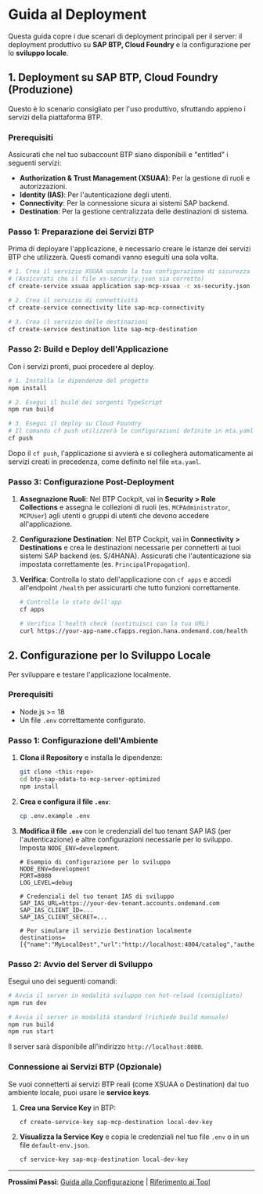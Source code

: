 # Guida al Deployment

Questa guida copre i due scenari di deployment principali per il server: il deployment produttivo su **SAP BTP, Cloud Foundry** e la configurazione per lo **sviluppo locale**.

## 1. Deployment su SAP BTP, Cloud Foundry (Produzione)

Questo è lo scenario consigliato per l'uso produttivo, sfruttando appieno i servizi della piattaforma BTP.

### Prerequisiti

Assicurati che nel tuo subaccount BTP siano disponibili e "entitled" i seguenti servizi:

-   **Authorization & Trust Management (XSUAA)**: Per la gestione di ruoli e autorizzazioni.
-   **Identity (IAS)**: Per l'autenticazione degli utenti.
-   **Connectivity**: Per la connessione sicura ai sistemi SAP backend.
-   **Destination**: Per la gestione centralizzata delle destinazioni di sistema.

### Passo 1: Preparazione dei Servizi BTP

Prima di deployare l'applicazione, è necessario creare le istanze dei servizi BTP che utilizzerà. Questi comandi vanno eseguiti una sola volta.

```bash
# 1. Crea il servizio XSUAA usando la tua configurazione di sicurezza
# (Assicurati che il file xs-security.json sia corretto)
cf create-service xsuaa application sap-mcp-xsuaa -c xs-security.json

# 2. Crea il servizio di connettività
cf create-service connectivity lite sap-mcp-connectivity

# 3. Crea il servizio delle destinazioni
cf create-service destination lite sap-mcp-destination
```

### Passo 2: Build e Deploy dell'Applicazione

Con i servizi pronti, puoi procedere al deploy.

```bash
# 1. Installa le dipendenze del progetto
npm install

# 2. Esegui il build dei sorgenti TypeScript
npm run build

# 3. Esegui il deploy su Cloud Foundry
# Il comando cf push utilizzerà le configurazioni definite in mta.yaml e manifest.yml
cf push
```

Dopo il `cf push`, l'applicazione si avvierà e si collegherà automaticamente ai servizi creati in precedenza, come definito nel file `mta.yaml`.

### Passo 3: Configurazione Post-Deployment

1.  **Assegnazione Ruoli**: Nel BTP Cockpit, vai in **Security > Role Collections** e assegna le collezioni di ruoli (es. `MCPAdministrator`, `MCPUser`) agli utenti o gruppi di utenti che devono accedere all'applicazione.

2.  **Configurazione Destination**: Nel BTP Cockpit, vai in **Connectivity > Destinations** e crea le destinazioni necessarie per connetterti ai tuoi sistemi SAP backend (es. S/4HANA). Assicurati che l'autenticazione sia impostata correttamente (es. `PrincipalPropagation`).

3.  **Verifica**: Controlla lo stato dell'applicazione con `cf apps` e accedi all'endpoint `/health` per assicurarti che tutto funzioni correttamente.

    ```bash
    # Controlla lo stato dell'app
    cf apps

    # Verifica l'health check (sostituisci con la tua URL)
    curl https://your-app-name.cfapps.region.hana.ondemand.com/health
    ```

## 2. Configurazione per lo Sviluppo Locale

Per sviluppare e testare l'applicazione localmente.

### Prerequisiti

-   Node.js >= 18
-   Un file `.env` correttamente configurato.

### Passo 1: Configurazione dell'Ambiente

1.  **Clona il Repository** e installa le dipendenze:

    ```bash
    git clone <this-repo>
    cd btp-sap-odata-to-mcp-server-optimized
    npm install
    ```

2.  **Crea e configura il file `.env`**:

    ```bash
    cp .env.example .env
    ```

3.  **Modifica il file `.env`** con le credenziali del tuo tenant SAP IAS (per l'autenticazione) e altre configurazioni necessarie per lo sviluppo. Imposta `NODE_ENV=development`.

    ```env
    # Esempio di configurazione per lo sviluppo
    NODE_ENV=development
    PORT=8080
    LOG_LEVEL=debug

    # Credenziali del tuo tenant IAS di sviluppo
    SAP_IAS_URL=https://your-dev-tenant.accounts.ondemand.com
    SAP_IAS_CLIENT_ID=...
    SAP_IAS_CLIENT_SECRET=...

    # Per simulare il servizio Destination localmente
    destinations=[{"name":"MyLocalDest","url":"http://localhost:4004/catalog","authentication":"NoAuthentication"}]
    ```

### Passo 2: Avvio del Server di Sviluppo

Esegui uno dei seguenti comandi:

```bash
# Avvia il server in modalità sviluppo con hot-reload (consigliato)
npm run dev

# Avvia il server in modalità standard (richiede build manuale)
npm run build
npm run start
```

Il server sarà disponibile all'indirizzo `http://localhost:8080`.

### Connessione ai Servizi BTP (Opzionale)

Se vuoi connetterti ai servizi BTP reali (come XSUAA o Destination) dal tuo ambiente locale, puoi usare le **service keys**.

1.  **Crea una Service Key** in BTP:

    ```bash
    cf create-service-key sap-mcp-destination local-dev-key
    ```

2.  **Visualizza la Service Key** e copia le credenziali nel tuo file `.env` o in un file `default-env.json`.

    ```bash
    cf service-key sap-mcp-destination local-dev-key
    ```

---

**Prossimi Passi**: [Guida alla Configurazione](./CONFIGURATION.md) | [Riferimento ai Tool](./TOOL_REFERENCE.md)
